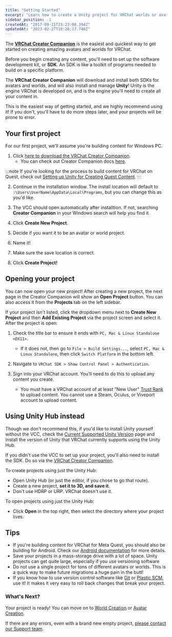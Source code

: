 ```yaml
---
title: "Getting Started"
excerpt: "Learn how to create a Unity project for VRChat worlds or avatars"
sidebar_position: -1
createdAt: "2017-09-15T23:23:08.394Z"
updatedAt: "2023-02-27T18:28:17.748Z"
---
```


The **[VRChat Creator Companion](https://vcc.docs.vrchat.com/)** is the easiest and quickest way to get started on creating amazing avatars and worlds for VRChat.

Before you begin creating any content, you'll need to set up the software development kit, or **SDK**. An SDK is like a toolkit of programs needed to build on a specific platform. 

The **VRChat Creator Companion** will download and install both SDKs for avatars and worlds, and will also install and manage **Unity**! Unity is the engine VRChat is developed on, and is the engine you'll need to create all your content in.

This is the easiest way of getting started, and we highly recommend using it! If you don't, you'll have to do more steps later, and your projects will be prone to error.

## Your first project
For our first project, we'll assume you're building content for Windows PC.

1. Click [here to download the VRChat Creator Companion](https://vrchat.com/download/vcc).
    - You can check out Creator Companion docs [here](https://vcc.docs.vrchat.com/). 

:::note
If you're looking for the process to build content for VRChat on Quest, check out [Setting up Unity for Creating Quest Content](/platforms/android/setting-up-unity-for-creating-quest-content).
:::

2. Continue in the installation window. The install location will default to `:\Users\UserName\AppData\Local\Programs`, but you can change this as you'd like.

3. The VCC should open automatically after installtion. If not, searching **Creator Companion** in your Windows search will help you find it.

4. Click **Create New Project**.

5. Decide if you want it to be an avatar or world project.

6. Name it!

7. Make sure the save location is correct.

8. Click **Create Project!**

## Opening your project

You can now open your new project! After creating a new project, the next page in the Creator Companion will show an **Open Project** button. You can also access it from the **Projects** tab on the left sidebar.

If your project isn't listed, click the dropdown menu next to **Create New Project** and then **Add Existing Project** via the project screen and select it. After the project is open:

1. Check the title bar to ensure it ends with `PC, Mac & Linux Standalone <DX11>`. 
    - If it does not, then go to `File > Build Settings...`, select `PC, Mac & Linux Standalone`, then click `Switch Platform` in the bottom left.

2. Navigate to `VRChat SDK > Show Control Panel > Authentication`. 

3. Sign into your VRChat account. You'll need to do this to upload any content you create.
    - You must have a VRChat account of at least "New User" [Trust Rank](https://docs.vrchat.com/docs/vrchat-safety-and-trust-system) to upload content. You cannot use a Steam, Oculus, or Viveport account to upload content.

## Using Unity Hub instead
Though we don't recommend this, if you'd like to install Unity yourself without the VCC, check the [Current Supported Unity Version](/sdk/upgrade/current-unity-version) page and install the version of Unity that VRChat currently supports using the Unity Hub.

If you didn't use the VCC to set up your project, you'll also need to install the SDK. Do so via the [VRChat Creator Companion](https://vcc.docs.vrchat.com/guides/getting-started).

To create projects using just the Unity Hub:
* Open Unity Hub (or just the editor, if you chose to go that route).
* Create a new project, **set it to 3D, and save it**.
* Don't use HDRP or URP. VRChat doesn't use it.

To open projects using just the Unity Hub:
* Click **Open** in the top right, then select the directory where your project lives.

## Tips 

* If you're building content for VRChat for Meta Quest, you should also be building for Android. Check our [Android documentation](/platforms/android/index.md) for more details.
* Save your projects in a mass-storage drive with a lot of space. Unity projects can get quite large, especially if you use versioning software
* Do not use a single project for tons of different avatars or worlds. This is a quick way to make future migrations a huge pain in the butt!
* If you know how to use version control software like [Git](https://git-scm.com/) or [Plastic SCM](https://www.plasticscm.com/), use it! It makes it very easy to roll back changes that break your project.

### What's Next?
Your project is ready! You can move on to [World Creation](/worlds) or [Avatar Creation](/avatars).

If there are any errors, even with a brand new empty project, [please contact our Support team](https://vrch.at/support).